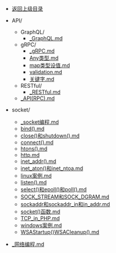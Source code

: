 - [返回上级目录](../)

- API/
    - GraphQL/
        - [_GraphQL.md](_GraphQL.md)
    - gRPC/
        - [_gRPC.md](_gRPC.md)
        - [Any类型.md](Any类型.md)
        - [map类型设值.md](map类型设值.md)
        - [validation.md](validation.md)
        - [关键字.md](关键字.md)
    - RESTful/
        - [_RESTful.md](_RESTful.md)
    - [_API(RPC).md](_API(RPC).md)
- socket/
    - [_socket编程.md](_socket编程.md)
    - [bind().md](bind().md)
    - [close()和shutdown().md](close()和shutdown().md)
    - [connect().md](connect().md)
    - [htons().md](htons().md)
    - [http.md](http.md)
    - [inet_addr().md](inet_addr().md)
    - [inet_aton()和inet_ntoa.md](inet_aton()和inet_ntoa.md)
    - [linux案例.md](linux案例.md)
    - [listen().md](listen().md)
    - [select()和epoll()和poll().md](select()和epoll()和poll().md)
    - [SOCK_STREAM和SOCK_DGRAM.md](SOCK_STREAM和SOCK_DGRAM.md)
    - [sockaddr和sockaddr_in和in_addr.md](sockaddr和sockaddr_in和in_addr.md)
    - [socket()函数.md](socket()函数.md)
    - [TCP_in_PHP.md](TCP_in_PHP.md)
    - [windows案例.md](windows案例.md)
    - [WSAStartup()WSACleanup().md](WSAStartup()WSACleanup().md)
- [_网络编程.md](_网络编程.md)